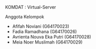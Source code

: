 KOMDAT : Virtual-Server

Anggota Kelompok

- Afifah Noviani (G64170023)
- Fadia Ramadhana (G64170026)
- Avrienta Nouva Eka Putri (G64170028)
- Meia Noer Muslimah (G64170029)
